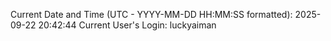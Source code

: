 Current Date and Time (UTC - YYYY-MM-DD HH:MM:SS formatted): 2025-09-22 20:42:44
Current User's Login: luckyaiman
